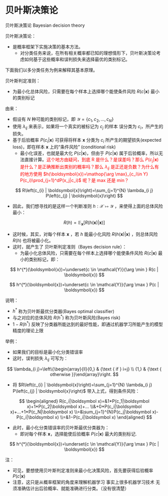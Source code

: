 

# 贝叶斯决策论

贝叶斯决策论 Bayesian decision theory


贝叶斯决策论：

- 是概率框架下实施决策的基本方法。
  - 对分类任务来说，在所有相关概率都已知的理想情形下，贝叶斯决策论考虑如何基于这些概率和误判损失来选择最优的类别标记。

下面我们以多分类任务为例来解释其基本原理。

贝叶斯判定准则：

- 为最小化总体风险，只需要在每个样本上选择哪个能使条件风险 $R(c | \boldsymbol{x})$ 最小的类别标记

由来：

- 假设有 $N$ 种可能的类别标记，即 $\mathcal{Y}=\left\{c_{1}, c_{2}, \ldots, c_{N}\right\}$ 
- 使用 $\lambda_{ij}$ 来表示，如果将一个真实的被标记为 $c_j$ 的样本 误分类为 $c_i$，所产生的损失。
- 基于后验概率 $P\left(c_{i} | \boldsymbol{x}\right)$ 可获得将样本 $\boldsymbol{x}$ 分类为 $c_i$ 所产生的期望损失(expected loss)，即在样本 $\boldsymbol{x}$ 上的“条件风险” (conditional risk)
  - 最小化误差，也就是最大化 $P(c|\boldsymbol{x})$，但由于 $P(c|\boldsymbol{x})$ 属于后验概率，所以无法直接计算。<span style="color:red;">这个地方由疑问，到底 R 是什么？是误差吗？那么 $P\left(c_{j} | \boldsymbol{x}\right)$ 是什么？是正确推断出类别的概率吗？那么 $\lambda_{i j}$ 是正还是负数？为什么有的地方使用 $h(\boldsymbol{x})=\mathop{\arg \max}_{c_i\in Y} P(c_i)\prod_{j=1}^dP(x_j|c_i)$ 呢？是 max 还是 min？</span>

$$
R\left(c_{i} | \boldsymbol{x}\right)=\sum_{j=1}^{N} \lambda_{i j} P\left(c_{j} | \boldsymbol{x}\right)
$$

- 因此，我们想寻找的是这样一个判断准则 $h : \mathcal{X} \mapsto \mathcal{Y}$ ，来使得上面的总体风险最小：

$$
R(h)=\mathbb{E}_{\boldsymbol{x}}[R(h(\boldsymbol{x}) | \boldsymbol{x})]
$$

- 这时候，其实，对每个样本 $\boldsymbol{x}$ ，若 $h$ 能最小化风险 $R(h(\boldsymbol{x}) | \boldsymbol{x})$ ，则总体风险 $R(h)$ 也将被最小化。
- 这时，就产生了 贝叶斯判定准则（Bayes decision rule）：
  - 为最小化总体风险，只需要在每个样本上选择哪个能使条件风险 $R(c | \boldsymbol{x})$ 最小的类别标记，即：

$$
h^{*}(\boldsymbol{x})=\underset{c \in \mathcal{Y}}{\arg \min } R(c | \boldsymbol{x})
$$

$$
h^{*}(\boldsymbol{x})=\underset{c \in \mathcal{Y}}{\arg \max } P(c | \boldsymbol{x})
$$

说明：

- $h^*$ 称为贝叶斯最优分类器(Bayes optimal classifier)
- 与之对应的总体风险 $R(h^*)$ 称为贝叶斯风险(Bayes risk)
- $1-R(h^*)$ 反映了分类器所能达到的最好性能，即通过机器学习所能产生的模型精度的理论上限

举例：

- 如果我们的目标是最小化分类错误率
- 这时，误判损失 $\lambda_{ij}$ 可写为：

$$
\lambda_{i j}=\left\{\begin{array}{ll}{0,} & {\text { if } i=j} \\ {1,} & {\text { otherwise }}\end{array}\right.
$$

- 将 $R\left(c_{i} | \boldsymbol{x}\right)=\sum_{j=1}^{N} \lambda_{i j} P\left(c_{j} | \boldsymbol{x}\right)$ 带入上式，得到条件风险：

$$
\begin{aligned}
R(c_i|\boldsymbol x)=&1*P(c_1|\boldsymbol x)+1*P(c_2|\boldsymbol x)+...
\\&+0*P(c_i|\boldsymbol x)+...+1*P(c_N|\boldsymbol x)
\\=&\sum_{j=1}^{N}P(c_j|\boldsymbol x)-P(c_i|\boldsymbol x)
\\=&1−P(c_i|\boldsymbol x)
\end{aligned}
$$

- 此时，最小化分类错误率的贝叶斯最优分类器为：
  - 即对每个样本 $\boldsymbol{x}$，选择能使后验概率 $P(c | \boldsymbol{x})$ 最大的类别标记.


$$
h^{*}(\boldsymbol{x})=\underset{c \in \mathcal{Y}}{\arg \max } P(c | \boldsymbol{x})
$$


注：

- 可见，要想使用贝叶斯判定准则来最小化决策风险，首先要获得后验概率 $P(c | \boldsymbol{x})$
- 注意，这只是从概率框架的角度来理解机器学习 事实上很多机器学习技术 无须准确估计出后验概率、就能准确进行分类。（没有很清楚）
